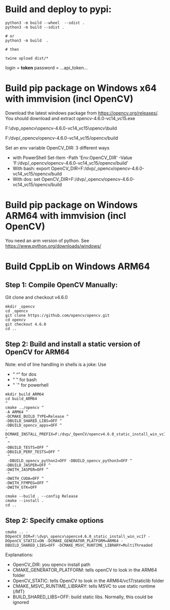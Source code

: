 # Build and deploy to pypi:

````
python3 -m build --wheel  --sdist . 
python3 -m build --sdist .

# or 
python3 -m build  .

# then

twine upload dist/*
````

login = __token__
password = ...api_token...


# Build pip package on Windows x64 with immvision (incl OpenCV)

Download the latest windows package from https://opencv.org/releases/.
You should download and extract opencv-4.6.0-vc14_vc15.exe

F:\dvp\_opencv\opencv-4.6.0-vc14_vc15\opencv\build

F:/dvp/_opencv/opencv-4.6.0-vc14_vc15/opencv/build


Set an env variable OpenCV_DIR: 3 different ways

* with PowerShell
	Set-Item -Path 'Env:OpenCV_DIR' -Value 'F:/dvp/_opencv/opencv-4.6.0-vc14_vc15/opencv/build'
* With bash:
	export OpenCV_DIR=F:/dvp/_opencv/opencv-4.6.0-vc14_vc15/opencv/build
* With dos:
	set OpenCV_DIR=F:/dvp/_opencv/opencv-4.6.0-vc14_vc15/opencv/build


# Build pip package on Windows ARM64 with immvision (incl OpenCV)

You need an arm version of python. See https://www.python.org/downloads/windows/


# Build CppLib on Windows ARM64


## Step 1: Compile OpenCV Manually:

Git clone and checkout v4.6.0
````
mkdir _opencv
cd _opencv
git clone https://github.com/opencv/opencv.git
cd opencv
git checkout 4.6.0
cd ..
````

## Step 2: Build and install a static version of OpenCV for ARM64

Note: end of line handling in shells is a joke: 
Use 
- " ^" for dos
- " \" for bash 
- " `" for powerhell


````
mkdir build_ARM64
cd build_ARM64
^
cmake ../opencv ^
-A ARM64 ^
-DCMAKE_BUILD_TYPE=Release ^
-DBUILD_SHARED_LIBS=OFF ^
-DBUILD_opencv_apps=OFF ^
-DCMAKE_INSTALL_PREFIX=F:/dvp/_OpenCV/opencv4.6.0_static_install_win_vc17 ^
 ^
-DBUILD_TESTS=OFF ^
-DBUILD_PERF_TESTS=OFF ^
 ^
 -DBUILD_opencv_python2=OFF -DBUILD_opencv_python3=OFF ^
-DBUILD_JASPER=OFF ^
-DWITH_JASPER=OFF ^
 ^
-DWITH_CUDA=OFF ^
-DWITH_FFMPEG=OFF ^
-DWITH_GTK=OFF

cmake --build . --config Release
cmake --install .
cd ..
````


## Step 2: Specify cmake options

````
cmake .. -DOpenCV_DIR=F:\dvp\_opencv\opencv4.6.0_static_install_win_vc17 -DOpenCV_STATIC=ON -DCMAKE_GENERATOR_PLATFORM=ARM64 -DBUILD_SHARED_LIBS=OFF -DCMAKE_MSVC_RUNTIME_LIBRARY=MultiThreaded
````

Explanations:

* OpenCV_DIR: you opencv install path
* CMAKE_GENERATOR_PLATFORM: tells openCV to look in  the ARM64 folder
* OpenCV_STATIC: tells OpenCV to look in the ARM64/vc17/staticlib folder
* CMAKE_MSVC_RUNTIME_LIBRARY: tells MSVC to use static runtime (/MT)
* BUILD_SHARED_LIBS=OFF: build static libs. Normally, this could be ignored
  
